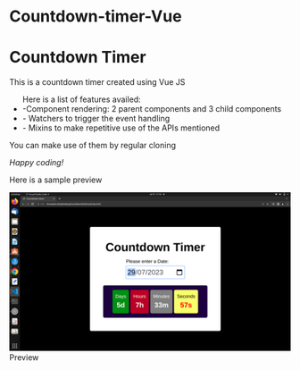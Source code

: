 # Countdown-timer-Vue
<h1>Countdown Timer
</h1>
<p>This is a countdown timer created using Vue JS</p>
<ul>Here is a list of features availed:
  <li> -Component rendering: 2 parent components and 3 child components</li>
  <li> - Watchers to trigger the event handling </li>
  <li> - Mixins to make repetitive use of the APIs mentioned</li>
</ul>
<p>You can make use of them by regular cloning</p>
<em>Happy coding!</em>
<p>Here is a sample preview</p>
<img src="preview.png" alt text="Sample image">Preview</img>
